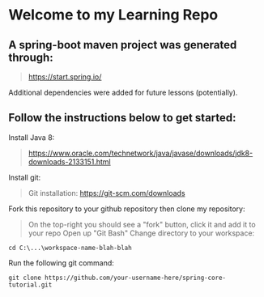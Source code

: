 # Welcome to my Learning Repo

## A spring-boot maven project was generated through:
> https://start.spring.io/

Additional dependencies were added for future lessons (potentially).

## Follow the instructions below to get started:

Install Java 8:
>https://www.oracle.com/technetwork/java/javase/downloads/jdk8-downloads-2133151.html

Install git:
>Git installation: https://git-scm.com/downloads

Fork this repository to your github repository then clone my repository:
>On the top-right you should see a "fork" button, click it and add it to your repo
>Open up "Git Bash"
>Change directory to your workspace:
```
cd C:\...\workspace-name-blah-blah
```
Run the following git command:
```
git clone https://github.com/your-username-here/spring-core-tutorial.git
```
